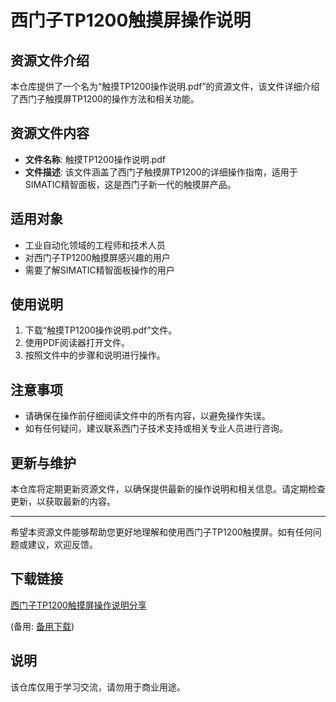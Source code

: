 # 西门子TP1200触摸屏操作说明

## 资源文件介绍

本仓库提供了一个名为“触摸TP1200操作说明.pdf”的资源文件，该文件详细介绍了西门子触摸屏TP1200的操作方法和相关功能。

## 资源文件内容

- **文件名称**: 触摸TP1200操作说明.pdf
- **文件描述**: 该文件涵盖了西门子触摸屏TP1200的详细操作指南，适用于SIMATIC精智面板，这是西门子新一代的触摸屏产品。

## 适用对象

- 工业自动化领域的工程师和技术人员
- 对西门子TP1200触摸屏感兴趣的用户
- 需要了解SIMATIC精智面板操作的用户

## 使用说明

1. 下载“触摸TP1200操作说明.pdf”文件。
2. 使用PDF阅读器打开文件。
3. 按照文件中的步骤和说明进行操作。

## 注意事项

- 请确保在操作前仔细阅读文件中的所有内容，以避免操作失误。
- 如有任何疑问，建议联系西门子技术支持或相关专业人员进行咨询。

## 更新与维护

本仓库将定期更新资源文件，以确保提供最新的操作说明和相关信息。请定期检查更新，以获取最新的内容。

---

希望本资源文件能够帮助您更好地理解和使用西门子TP1200触摸屏。如有任何问题或建议，欢迎反馈。

## 下载链接
[西门子TP1200触摸屏操作说明分享]() 

(备用: [备用下载](https://pan.baidu.com/s/1jnVuAekZnLN6utF1h-yi8Q?pwd=1234))

## 说明

该仓库仅用于学习交流，请勿用于商业用途。

